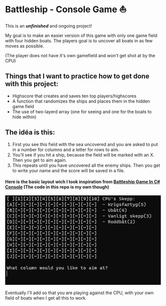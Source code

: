 # Battleship - Console Game :boat:

This is an ***unfinished*** and ongoing project! 

My goal is to make an easier version of this game with only one game field with four hidden boats. 
The players goal is to uncover all boats in as few moves as possible.

(The player does not have it's own gamefield and won't get shot at by the CPU)

## Things that I want to practice how to get done with this project: 
- Highscore that creates and saves ten top players/highscores
- A function that randomizes the ships and places them in the hidden game field
- The use of two-layerd array (one for seeing and one for the boats to hide within)



## The idéa is this: 
1. First you see this field with the sea uncovered and you are asked to put in a number for columns and a letter for rows to aim.
2. You'll see if you hit a ship, because the field will be marked with an X. Then you get to aim again.
3. This repeats until you have uncovered all the enemy ships. Then you get to write your name and the score will be saved in a file.


#### Here is the basic layout wich I took inspiration from [Battleship Game In C# Console](https://www.c-sharpcorner.com/blogs/battleship-game-in-c-sharp-console-part-1) (The code in this repo is my own though)
![Game field](https://github.com/Bubbelbad/BattlefieldConsoleApp/blob/master/Screenshot%202023-10-30%20004901.png?raw=true)

Eventually I'll add so that you are playing against the CPU, with your own field of boats when I get all this to work. 

